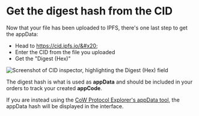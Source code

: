 # Get the digest hash from the CID

Now that your file has been uploaded to IPFS, there's one last step to get the appData:

* Head to https://cid.ipfs.io/&#x20;
* Enter the CID from the file you uploaded&#x20;
* Get the "Digest (Hex)"

![Screenshot of CID inspector, highlighting the Digest (Hex) field](<../../.gitbook/assets/Screen Shot 2022-08-24 at 10.29.01.png>)

The digest hash is what is used as **appData** and should be included in your orders to track your created **appCode**.

If you are instead using the [CoW Protocol Explorer's appData tool](https://explorer.cow.fi/appdata?tab=encode), the appData hash will be displayed in the interface.
